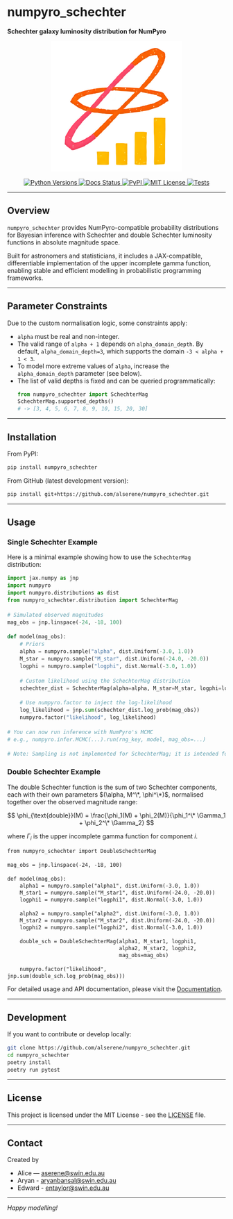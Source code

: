 # numpyro_schechter

**Schechter galaxy luminosity distribution for NumPyro**

<p align="center">
  <img src="https://raw.githubusercontent.com/alserene/numpyro_schechter/main/docs/assets/logo.png" alt="Schechter distribution logo for numpyro_schechter" width="300"/>
</p>

<p align="center">
  <a href="https://pypi.org/project/numpyro-schechter/">
    <img src="https://img.shields.io/pypi/pyversions/numpyro-schechter.svg" alt="Python Versions">
  </a>
  <a href="https://numpyro-schechter.readthedocs.io/en/latest/?badge=latest">
    <img src="https://readthedocs.org/projects/numpyro-schechter/badge/?version=latest" alt="Docs Status">
  </a>
  <a href="https://pypi.org/project/numpyro-schechter/">
    <img src="https://img.shields.io/pypi/v/numpyro-schechter.svg" alt="PyPI">
  </a>
  <a href="https://opensource.org/licenses/MIT">
    <img src="https://img.shields.io/badge/License-MIT-yellow.svg" alt="MIT License">
  </a>
  <a href="https://github.com/alserene/numpyro_schechter/actions/workflows/tests.yml">
    <img src="https://github.com/alserene/numpyro_schechter/actions/workflows/tests.yml/badge.svg" alt="Tests">
  </a>
</p>

---

## Overview

`numpyro_schechter` provides NumPyro-compatible probability distributions for Bayesian inference with Schechter and double Schechter luminosity functions in absolute magnitude space.

Built for astronomers and statisticians, it includes a JAX-compatible, differentiable implementation of the upper incomplete gamma function, enabling stable and efficient modelling in probabilistic programming frameworks.

---

## Parameter Constraints

Due to the custom normalisation logic, some constraints apply:

- `alpha` must be real and non-integer.
- The valid range of `alpha + 1` depends on `alpha_domain_depth`. By default, `alpha_domain_depth=3`, which supports the domain `-3 < alpha + 1 < 3`.
- To model more extreme values of `alpha`, increase the `alpha_domain_depth` parameter (see below).
- The list of valid depths is fixed and can be queried programmatically:
  ```python
  from numpyro_schechter import SchechterMag
  SchechterMag.supported_depths()
  # -> [3, 4, 5, 6, 7, 8, 9, 10, 15, 20, 30]
  ```

---

## Installation

From PyPI:

```bash
pip install numpyro_schechter
```

From GitHub (latest development version):

```bash
pip install git+https://github.com/alserene/numpyro_schechter.git
```

---

## Usage

### Single Schechter Example

Here is a minimal example showing how to use the `SchechterMag` distribution:

```python
import jax.numpy as jnp
import numpyro
import numpyro.distributions as dist
from numpyro_schechter.distribution import SchechterMag

# Simulated observed magnitudes
mag_obs = jnp.linspace(-24, -18, 100)

def model(mag_obs):
    # Priors
    alpha = numpyro.sample("alpha", dist.Uniform(-3.0, 1.0))
    M_star = numpyro.sample("M_star", dist.Uniform(-24.0, -20.0))
    logphi = numpyro.sample("logphi", dist.Normal(-3.0, 1.0))

    # Custom likelihood using the SchechterMag distribution
    schechter_dist = SchechterMag(alpha=alpha, M_star=M_star, logphi=logphi, mag_obs=mag_obs)
    
    # Use numpyro.factor to inject the log-likelihood
    log_likelihood = jnp.sum(schechter_dist.log_prob(mag_obs))
    numpyro.factor("likelihood", log_likelihood)

# You can now run inference with NumPyro's MCMC
# e.g., numpyro.infer.MCMC(...).run(rng_key, model, mag_obs=...)

# Note: Sampling is not implemented for SchechterMag; it is intended for use as a likelihood in inference.
```

### Double Schechter Example

The double Schechter function is the sum of two Schechter components, each with their own parameters 
$(\alpha, M^\*, \phi^\*)$, normalised together over the observed magnitude range:

$$
\phi_{\text{double}}(M) = 
\frac{\phi_1(M) + \phi_2(M)}{\phi_1^\* \Gamma_1 + \phi_2^\* \Gamma_2}
$$

where $\Gamma_i$ is the upper incomplete gamma function for component $i$.

```
from numpyro_schechter import DoubleSchechterMag

mag_obs = jnp.linspace(-24, -18, 100)

def model(mag_obs):
    alpha1 = numpyro.sample("alpha1", dist.Uniform(-3.0, 1.0))
    M_star1 = numpyro.sample("M_star1", dist.Uniform(-24.0, -20.0))
    logphi1 = numpyro.sample("logphi1", dist.Normal(-3.0, 1.0))

    alpha2 = numpyro.sample("alpha2", dist.Uniform(-3.0, 1.0))
    M_star2 = numpyro.sample("M_star2", dist.Uniform(-24.0, -20.0))
    logphi2 = numpyro.sample("logphi2", dist.Normal(-3.0, 1.0))

    double_sch = DoubleSchechterMag(alpha1, M_star1, logphi1,
                                    alpha2, M_star2, logphi2,
                                    mag_obs=mag_obs)

    numpyro.factor("likelihood", jnp.sum(double_sch.log_prob(mag_obs)))
```

For detailed usage and API documentation, please visit the [Documentation](https://numpyro-schechter.readthedocs.io/).

---

## Development

If you want to contribute or develop locally:

```bash
git clone https://github.com/alserene/numpyro_schechter.git
cd numpyro_schechter
poetry install
poetry run pytest
```

---

## License

This project is licensed under the MIT License - see the [LICENSE](LICENSE) file.

---

## Contact

Created by
 - Alice — [aserene@swin.edu.au](mailto:aserene@swin.edu.au)
 - Aryan - [aryanbansal@swin.edu.au](mailto:aryanbansal@swin.edu.au)
 - Edward - [entaylor@swin.edu.au](mailto:entaylor@swin.edu.au)

---

*Happy modelling!*
